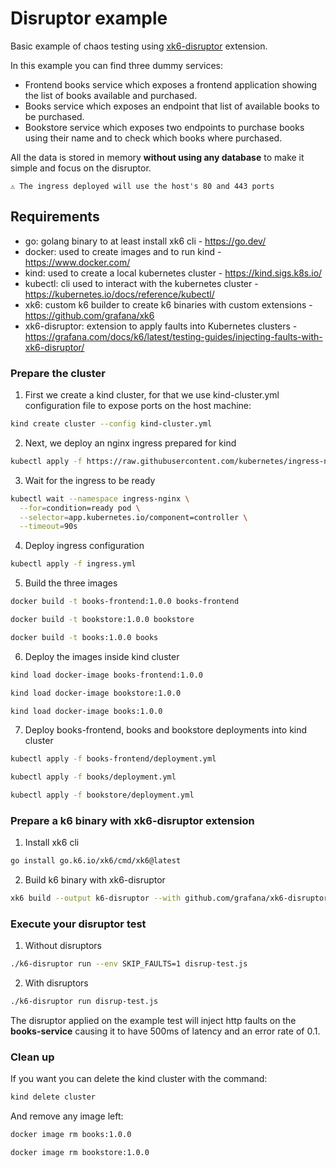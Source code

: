 # Disruptor example

Basic example of chaos testing using [xk6-disruptor](https://grafana.com/docs/k6/latest/testing-guides/injecting-faults-with-xk6-disruptor/) extension.

In this example you can find three dummy services:

- Frontend books service which exposes a frontend application showing the list of books available and purchased.
- Books service which exposes an endpoint that list of available books to be purchased.
- Bookstore service which exposes two endpoints to purchase books using their name and to check which books where purchased.

All the data is stored in memory **without using any database** to make it simple and focus on the disruptor.

`⚠️ The ingress deployed will use the host's 80 and 443 ports`

## Requirements

- go: golang binary to at least install xk6 cli - https://go.dev/
- docker: used to create images and to run kind - https://www.docker.com/
- kind: used to create a local kubernetes cluster - https://kind.sigs.k8s.io/
- kubectl: cli used to interact with the kubernetes cluster - https://kubernetes.io/docs/reference/kubectl/
- xk6: custom k6 builder to create k6 binaries with custom extensions - https://github.com/grafana/xk6
- xk6-disruptor: extension to apply faults into Kubernetes clusters - https://grafana.com/docs/k6/latest/testing-guides/injecting-faults-with-xk6-disruptor/

### Prepare the cluster

1. First we create a kind cluster, for that we use kind-cluster.yml configuration file to expose ports on the host machine:

```sh
kind create cluster --config kind-cluster.yml
```

2. Next, we deploy an nginx ingress prepared for kind

```sh
kubectl apply -f https://raw.githubusercontent.com/kubernetes/ingress-nginx/main/deploy/static/provider/kind/deploy.yaml
```

3. Wait for the ingress to be ready

```sh
kubectl wait --namespace ingress-nginx \
  --for=condition=ready pod \
  --selector=app.kubernetes.io/component=controller \
  --timeout=90s
```

4. Deploy ingress configuration

```sh
kubectl apply -f ingress.yml
```

5. Build the three images

```sh
docker build -t books-frontend:1.0.0 books-frontend
```

```sh
docker build -t bookstore:1.0.0 bookstore
```

```sh
docker build -t books:1.0.0 books
```

6. Deploy the images inside kind cluster

```sh
kind load docker-image books-frontend:1.0.0
```

```sh
kind load docker-image bookstore:1.0.0
```

```sh
kind load docker-image books:1.0.0
```

7. Deploy books-frontend, books and bookstore deployments into kind cluster

```sh
kubectl apply -f books-frontend/deployment.yml
```

```sh
kubectl apply -f books/deployment.yml
```

```sh
kubectl apply -f bookstore/deployment.yml
```

### Prepare a k6 binary with xk6-disruptor extension

1. Install xk6 cli

```sh
go install go.k6.io/xk6/cmd/xk6@latest
```

2. Build k6 binary with xk6-disruptor

```sh
xk6 build --output k6-disruptor --with github.com/grafana/xk6-disruptor
```

### Execute your disruptor test

1. Without disruptors

```sh
./k6-disruptor run --env SKIP_FAULTS=1 disrup-test.js
```

2. With disruptors

```sh
./k6-disruptor run disrup-test.js
```

The disruptor applied on the example test will inject http faults on the **books-service** causing it to have 500ms of latency and an error rate of 0.1.

### Clean up

If you want you can delete the kind cluster with the command:

```sh
kind delete cluster
```

And remove any image left:

```sh
docker image rm books:1.0.0
```

```sh
docker image rm bookstore:1.0.0
```